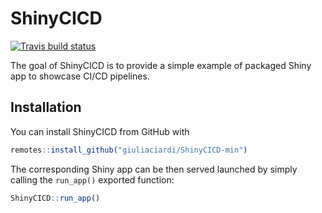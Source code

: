 
# ShinyCICD

<!-- badges: start -->
[![Travis build status](https://travis-ci.com/giuliaciardi/ShinyCICD-min.svg?branch=master)](https://travis-ci.com/giuliaciardi/ShinyCICD-min)
<!-- badges: end -->

The goal of ShinyCICD is to provide a simple example of packaged Shiny app to showcase CI/CD pipelines.

## Installation

You can install ShinyCICD from GitHub with

``` r
remotes::install_github("giuliaciardi/ShinyCICD-min")
```

The corresponding Shiny app can be then served launched by simply calling the `run_app()` exported function:

``` r
ShinyCICD::run_app()
```


